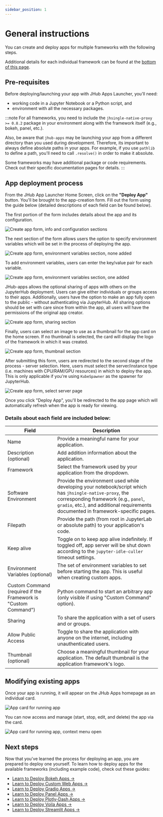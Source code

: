```yaml
---
sidebar_position: 1
---
```


# General instructions

You can create and deploy apps for multiple frameworks with the following steps.

Additional details for each individual framework can be found 
at the [bottom of this page](#next-steps). 

## Pre-requisites

Before deploying/launching your app with JHub Apps Launcher, you'll need:

- working code in a Jupyter Notebook or a Python script, and
- environment with all the necessary packages.

:::note
For all frameworks, you need to include the `jhsingle-native-proxy >= 0.8.2` package in your environment along with the framework itself (e.g., bokeh, panel, etc.).

Also, be aware that `jhub-apps` may be launching your app from a different directory than you used during development. Therefore, its important to always define absolute paths in your apps. For example, if you use `pathlib` to define a path, you'll need to call `.resolve()` in order to make it absolute. 

Some frameworks may have additional package or code requirements.
Check out their specific documentation pages for details.
:::

## App deployment process

From the JHub App Launcher Home Screen, click on the **"Deploy App"** button. You'll be
brought to the app-creation form. Fill out the form using the guide below (detailed 
descriptions of each field can be found below).

The first portion of the form includes details about the app and its configuration. 

![Create app form, info and configuration sections](/img/create_app_info_and_configuration.png)

The next section of the form allows users the option to specify environment variables which will 
be set in the process of deploying the app. 

![Create app form, environment variables section, none added](/img/create_app_env_var_1.png)

To add environment variables, users can enter the key/value pair for each variable.

![Create app form, environment variables section, one added](/img/create_app_env_var_2.png)

JHub-apps allows the optional sharing of apps with others on the JupyterHub deployment. Users can 
give either individuals or groups access to their apps. Additionally, users have the option to make
an app fully open to the public - without authenticating via JupyterHub. All sharing options 
should be set with care since from within the app, all users will have the permissions of the 
original app creator. 

![Create app form, sharing section](/img/create_app_sharing.png)

Finally, users can select an image to use as a thumbnail for the app card on the home screen. If
no thumbnail is selected, the card will display the logo of the framework in which it was
created. 

![Create app form, thumbnail section](/img/create_app_thumbnail.png)

After submitting this form, users are redirected to the second stage of the process - server
selection. Here, users must select the server/instance type (i.e. machines with CPU/RAM/GPU 
resources) in which to deploy the app. This is only applicable if you're using 
`KubeSpawner` as the spawner for JupyterHub.

![Create app form, select server page](/img/create_app_select_server.png)

Once you click "Deploy App", you'll be redirected to the app page which will automatically refresh
when the app is ready for viewing. 

### Details about each field are included below:

| Field                                                           | Description  |
| --------------------------------------------------------------- | ------------ |
| Name                                                           | Provide a meaningful name for your application. |
| Description (optional)                                         | Add addition information about the application. |
| Framework                                                      | Select the framework used by your application from the dropdown. |
| Software Environment                                           | Provide the environment used while developing your notebook/script which has `jhsingle-native-proxy`, the corresponding framework (e.g., `panel`, `gradio`, etc.), and additional requirements documented in framework-specific pages. |
| Filepath                                                       | Provide the path (from root in JupyterLab or absolute path) to your application's code. |
| Keep alive                                                     | Toggle on to keep app alive indefinitely. If toggled off, app server will be shut down according to the `jupyter-idle-culler` timeout settings. |
| Environment Variables (optional)                               | The set of environment variables to set before starting the app. This is useful when creating custom apps. |
| Custom Command (required if the Framework is "Custom Command") | Python command to start an arbitrary app (only visible if using "Custom Command" option). |
| Sharing                                                        | To share the application with a set of users and or groups. |
| Allow Public Access                                            | Toggle to share the application with anyone on the internet, including unauthenticated users. |
| Thumbnail (optional)                                           | Choose a meaningful thumbnail for your application. The default thumbnail is the application framework's logo. |


## Modifying existing apps

Once your app is running, it will appear on the JHub Apps homepage as an individual card.

![App card for running app](/img/app_card.png)

You can now access and manage (start, stop, edit, and delete) the app via the card.

![App card for running app, context menu open](/img/app_card_context_menu.png)

## Next steps

Now that you've learned the process for deploying an app, you are prepared to deploy one
yourself. To learn how to deploy apps for the available frameworks (including example
code), check out these guides:

* [Learn to Deploy Bokeh Apps →][bokeh]
* [Learn to Deploy Custom Web Apps →][custom]
* [Learn to Deploy Gradio Apps →][gradio]
* [Learn to Deploy Panel Apps →][panel]
* [Learn to Deploy Plotly-Dash Apps →][plotly-dash]
* [Learn to Deploy Voila Apps →][voila]
* [Learn to Deploy Streamlit Apps →][streamlit]


<!--Internal Links -->

[bokeh]: /docs/create-apps/bokeh-app
[custom]: /docs/create-apps/custom-app
[gradio]: /docs/create-apps/gradio-app
[panel]: /docs/create-apps/panel-app
[plotly-dash]: /docs/create-apps/plotly-dash-app
[voila]: /docs/create-apps/voila-app
[streamlit]: /docs/create-apps/streamlit-app
